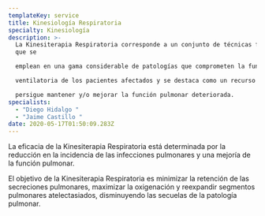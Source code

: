 ```yaml
---
templateKey: service
title: Kinesiología Respiratoria
specialty: Kinesiología
description: >-
  La Kinesiterapia Respiratoria corresponde a un conjunto de técnicas físicas
  que se

  emplean en una gama considerable de patologías que comprometen la función

  ventilatoria de los pacientes afectados y se destaca como un recurso terapéutico que

  persigue mantener y/o mejorar la función pulmonar deteriorada.
specialists:
  - "Diego Hidalgo "
  - "Jaime Castillo "
date: 2020-05-17T01:50:09.283Z
---
```

La eficacia de la Kinesiterapia Respiratoria está determinada por la reducción en la incidencia de las infecciones pulmonares y una mejoría de la función pulmonar.

El objetivo de la Kinesiterapia Respiratoria es minimizar la retención de las secreciones pulmonares, maximizar la oxigenación y reexpandir segmentos pulmonares atelectasiados, disminuyendo las secuelas de la patología pulmonar.